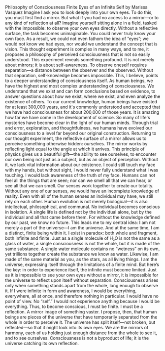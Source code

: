 Philosophy of Consciousness
Finite Eyes of an Infinite Self by Marissa Vasquez
Imagine I ask you to look deeply into your own eyes. To do this, you must first find a mirror. But what if you had no access to a mirror—or to any kind of reflection at all? Imagine yourself sitting alone in a field, tasked with the impossible: to observe your own eyes directly. Without a reflective surface, the task becomes unimaginable. You could never truly know your own face. As a result, we could not even fathom the idea of “eyes”; we would not know we had eyes, nor would we understand the concept that is vision. 
This thought experiment is complex in many ways, and to me, it proposes a philosophy of perceived consciousness that is not so easily understood. This experiment reveals something profound. It is not merely about mirrors; it is about self-awareness. To observe oneself requires separation—a distance between the observer and the observed. Without that separation, self-knowledge becomes impossible. This, I believe, points to a deeper understanding of consciousness itself.
As human beings, we have the highest and most complex understanding of consciousness. We understand that we exist and can form conclusions based on evidence, to answer questions about how we exist, where we exist, and even analyze the existence of others. To our current knowledge, human beings have existed for at least 300,000 years, and it's commonly understood and accepted that we have had consciousness for about 200,000 of those years. It is amazing how far we have come in the development of science. So many of life's mysteries have become clear in the light of our human minds. Through trial and error, exploration, and thoughtfulness, we humans have evolved our consciousness to a level far beyond our original construction.
Returning to our thought experiment, the reflective surface of a mirror allows us to perceive something otherwise hidden: ourselves. The mirror works by reflecting light equal to the angle at which it arrives. This principle of physics gives us a beautiful gift—the ability to see ourselves, to encounter our own being not just as a subject, but as an object of perception. Without it, we lack vital information about our existence. I could still touch my face with my hands, but without sight, I would never fully understand what I was touching. I would lack awareness of the truth of my face.
Humans can not feel all the things that are seen; nor can we smell all that we can hear, or see all that we can smell. Our senses work together to create our totality. Without any one of our senses, we would have an incomplete knowledge of reality. Even with all of the human senses an individual may have, we still rely on each other. Human evolution is not merely biological—it is also intellectual, philosophical, and communal. No individual becomes conscious in isolation. A single life is defined not by the individual alone, but by the individual and all that came before them. For without the knowledge defined by our past, we know no future.
This leads me to my central idea: I am not merely a part of the universe—I am the universe. And at the same time, I am a distinct, finite being within it. I exist in paradox: both whole and fragment, both infinite and finite.
Just as a single molecule of H₂O is not the same as a glass of water, a single consciousness is not the whole, but it is made of the same substance. A single water molecule contains no “wetness” on its own, yet trillions together create the substance we know as water. Likewise, I am made of the same material as you, as the stars, as all living things. I am the universe, expressing itself through the limitations of a finite mind.
But here’s the key: in order to experience itself, the infinite must become limited. Just as it is impossible to see your own eyes without a mirror, it is impossible for the universe to reflect upon itself without separation. Consciousness arises only when something stands apart from the whole, long enough to observe it.
If I were infinite in form and awareness, I would be everything, everywhere, all at once, and therefore nothing in particular. I would have no point of view. No “self.” I would not experience anything because I would be everything. Thus, to become conscious, I must be finite. I must be a reflection. A mirror image of something vaster.
I propose, then, that human beings are pieces of the universe that have temporarily separated from the whole in order to perceive it. The universe has split itself—not broken, but reflected—so that it might look into its own eyes. We are the mirrors of harmony, each of us holding just enough distance from the whole to see it, and to see ourselves. Consciousness is not a byproduct of life; it is the universe catching its own reflection.

